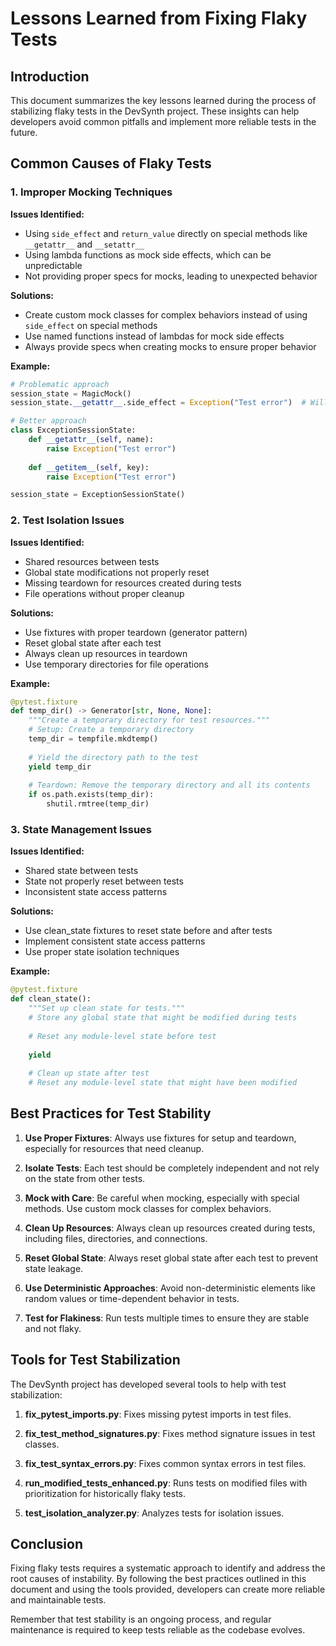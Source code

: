 # Lessons Learned from Fixing Flaky Tests

## Introduction

This document summarizes the key lessons learned during the process of stabilizing flaky tests in the DevSynth project. These insights can help developers avoid common pitfalls and implement more reliable tests in the future.

## Common Causes of Flaky Tests

### 1. Improper Mocking Techniques

**Issues Identified:**
- Using `side_effect` and `return_value` directly on special methods like `__getattr__` and `__setattr__`
- Using lambda functions as mock side effects, which can be unpredictable
- Not providing proper specs for mocks, leading to unexpected behavior

**Solutions:**
- Create custom mock classes for complex behaviors instead of using `side_effect` on special methods
- Use named functions instead of lambdas for mock side effects
- Always provide specs when creating mocks to ensure proper behavior

**Example:**
```python
# Problematic approach
session_state = MagicMock()
session_state.__getattr__.side_effect = Exception("Test error")  # Will fail

# Better approach
class ExceptionSessionState:
    def __getattr__(self, name):
        raise Exception("Test error")
    
    def __getitem__(self, key):
        raise Exception("Test error")

session_state = ExceptionSessionState()
```

### 2. Test Isolation Issues

**Issues Identified:**
- Shared resources between tests
- Global state modifications not properly reset
- Missing teardown for resources created during tests
- File operations without proper cleanup

**Solutions:**
- Use fixtures with proper teardown (generator pattern)
- Reset global state after each test
- Always clean up resources in teardown
- Use temporary directories for file operations

**Example:**
```python
@pytest.fixture
def temp_dir() -> Generator[str, None, None]:
    """Create a temporary directory for test resources."""
    # Setup: Create a temporary directory
    temp_dir = tempfile.mkdtemp()
    
    # Yield the directory path to the test
    yield temp_dir
    
    # Teardown: Remove the temporary directory and all its contents
    if os.path.exists(temp_dir):
        shutil.rmtree(temp_dir)
```

### 3. State Management Issues

**Issues Identified:**
- Shared state between tests
- State not properly reset between tests
- Inconsistent state access patterns

**Solutions:**
- Use clean_state fixtures to reset state before and after tests
- Implement consistent state access patterns
- Use proper state isolation techniques

**Example:**
```python
@pytest.fixture
def clean_state():
    """Set up clean state for tests."""
    # Store any global state that might be modified during tests
    
    # Reset any module-level state before test
    
    yield
    
    # Clean up state after test
    # Reset any module-level state that might have been modified
```

## Best Practices for Test Stability

1. **Use Proper Fixtures**: Always use fixtures for setup and teardown, especially for resources that need cleanup.

2. **Isolate Tests**: Each test should be completely independent and not rely on the state from other tests.

3. **Mock with Care**: Be careful when mocking, especially with special methods. Use custom mock classes for complex behaviors.

4. **Clean Up Resources**: Always clean up resources created during tests, including files, directories, and connections.

5. **Reset Global State**: Always reset global state after each test to prevent state leakage.

6. **Use Deterministic Approaches**: Avoid non-deterministic elements like random values or time-dependent behavior in tests.

7. **Test for Flakiness**: Run tests multiple times to ensure they are stable and not flaky.

## Tools for Test Stabilization

The DevSynth project has developed several tools to help with test stabilization:

1. **fix_pytest_imports.py**: Fixes missing pytest imports in test files.

2. **fix_test_method_signatures.py**: Fixes method signature issues in test classes.

3. **fix_test_syntax_errors.py**: Fixes common syntax errors in test files.

4. **run_modified_tests_enhanced.py**: Runs tests on modified files with prioritization for historically flaky tests.

5. **test_isolation_analyzer.py**: Analyzes tests for isolation issues.

## Conclusion

Fixing flaky tests requires a systematic approach to identify and address the root causes of instability. By following the best practices outlined in this document and using the tools provided, developers can create more reliable and maintainable tests.

Remember that test stability is an ongoing process, and regular maintenance is required to keep tests reliable as the codebase evolves.